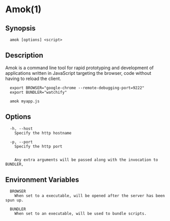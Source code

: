 # Amok(1)

## Synopsis
```
  amok [options] <script>
```

## Description
Amok is a command line tool for rapid prototyping and development of applications
written in JavaScript targeting the browser, code without having to reload the client.

```
  export BROWSER="google-chrome --remote-debugging-port=9222"
  export BUNDLER="watchify"
  
  amok myapp.js
```

## Options
```
  -h, --host
    Specify the http hostname
    
  -p, --port
    Specify the http port


    Any extra arguments will be passed along with the invocation to BUNDLER,
```

## Environment Variables
```
  BROWSER
    When set to a executable, will be opened after the server has been spun up.
    
  BUNDLER
    When set to an executable, will be used to bundle scripts.
```
